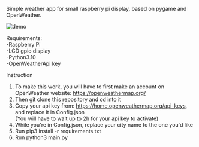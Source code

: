 Simple weather app for small raspberry pi display, based on pygame and OpenWeather.

![demo](https://github.com/user-attachments/assets/0c178bb6-be7c-44bb-bf36-910018cb88d5)

Requirements:<br>
-Raspberry Pi<br>
-LCD gpio display<br>
-Python3.10<br>
-OpenWeatherApi key

Instruction
1. To make this work, you will have to first make an account on OpenWeather website: https://openweathermap.org/ 
2. Then git clone this repository and cd into it
3. Copy your api key from: https://home.openweathermap.org/api_keys, and replace it in Config.json <br>(You will have to wait up to 2h for your api key to activate)
4. While you're in Config.json, replace your city name to the one you'd like
5. Run pip3 install -r requirements.txt
6. Run python3 main.py
